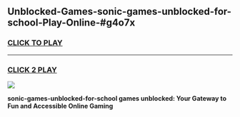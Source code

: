 
## Unblocked-Games-sonic-games-unblocked-for-school-Play-Online-#g4o7x
<h3>
<a href="https://premium.freeplayer.one?title=sonic-games-unblocked-for-school&ref=24F">CLICK TO PLAY</a></h3>
<hr>

<h3>
<a href="https://premium.freeplayer.one?title=sonic-games-unblocked-for-school&ref=24F">CLICK 2 PLAY</a>
  
</h3>

<a href="https://premium.freeplayer.one?title=sonic-games-unblocked-for-school&ref=24F/"><img src="https://clearcache.store/games.png"></a>


**sonic-games-unblocked-for-school games unblocked: Your Gateway to Fun and Accessible Online Gaming**
